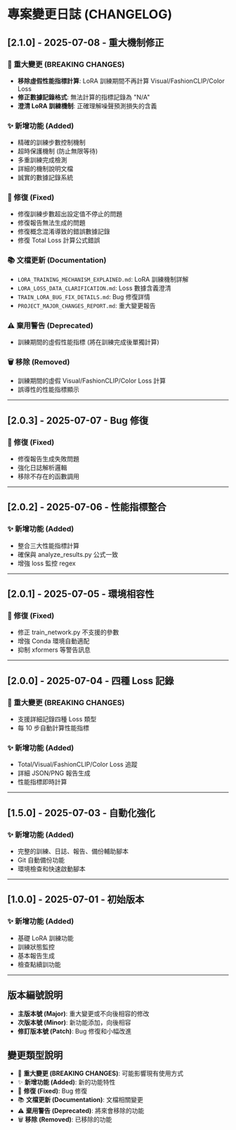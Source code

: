 # 專案變更日誌 (CHANGELOG)

## [2.1.0] - 2025-07-08 - 重大機制修正

### 🚨 重大變更 (BREAKING CHANGES)
- **移除虛假性能指標計算**: LoRA 訓練期間不再計算 Visual/FashionCLIP/Color Loss
- **修正數據記錄格式**: 無法計算的指標記錄為 "N/A"
- **澄清 LoRA 訓練機制**: 正確理解噪聲預測損失的含義

### ✨ 新增功能 (Added)
- 精確的訓練步數控制機制
- 超時保護機制 (防止無限等待)
- 多重訓練完成檢測
- 詳細的機制說明文檔
- 誠實的數據記錄系統

### 🔧 修復 (Fixed)
- 修復訓練步數超出設定值不停止的問題
- 修復報告無法生成的問題
- 修復概念混淆導致的錯誤數據記錄
- 修復 Total Loss 計算公式錯誤

### 📚 文檔更新 (Documentation)
- `LORA_TRAINING_MECHANISM_EXPLAINED.md`: LoRA 訓練機制詳解
- `LORA_LOSS_DATA_CLARIFICATION.md`: Loss 數據含義澄清
- `TRAIN_LORA_BUG_FIX_DETAILS.md`: Bug 修復詳情
- `PROJECT_MAJOR_CHANGES_REPORT.md`: 重大變更報告

### ⚠️ 棄用警告 (Deprecated)
- 訓練期間的虛假性能指標 (將在訓練完成後單獨計算)

### 🗑️ 移除 (Removed)
- 訓練期間的虛假 Visual/FashionCLIP/Color Loss 計算
- 誤導性的性能指標顯示

---

## [2.0.3] - 2025-07-07 - Bug 修復

### 🔧 修復 (Fixed)
- 修復報告生成失敗問題
- 強化日誌解析邏輯
- 移除不存在的函數調用

---

## [2.0.2] - 2025-07-06 - 性能指標整合

### ✨ 新增功能 (Added)
- 整合三大性能指標計算
- 確保與 analyze_results.py 公式一致
- 增強 loss 監控 regex

---

## [2.0.1] - 2025-07-05 - 環境相容性

### 🔧 修復 (Fixed)
- 修正 train_network.py 不支援的參數
- 增強 Conda 環境自動適配
- 抑制 xformers 等警告訊息

---

## [2.0.0] - 2025-07-04 - 四種 Loss 記錄

### 🚨 重大變更 (BREAKING CHANGES)
- 支援詳細記錄四種 Loss 類型
- 每 10 步自動計算性能指標

### ✨ 新增功能 (Added)
- Total/Visual/FashionCLIP/Color Loss 追蹤
- 詳細 JSON/PNG 報告生成
- 性能指標即時計算

---

## [1.5.0] - 2025-07-03 - 自動化強化

### ✨ 新增功能 (Added)
- 完整的訓練、日誌、報告、備份輔助腳本
- Git 自動備份功能
- 環境檢查和快速啟動腳本

---

## [1.0.0] - 2025-07-01 - 初始版本

### ✨ 新增功能 (Added)
- 基礎 LoRA 訓練功能
- 訓練狀態監控
- 基本報告生成
- 檢查點續訓功能

---

## 版本編號說明

- **主版本號 (Major)**: 重大變更或不向後相容的修改
- **次版本號 (Minor)**: 新功能添加，向後相容
- **修訂版本號 (Patch)**: Bug 修復和小幅改進

## 變更類型說明

- 🚨 **重大變更 (BREAKING CHANGES)**: 可能影響現有使用方式
- ✨ **新增功能 (Added)**: 新的功能特性
- 🔧 **修復 (Fixed)**: Bug 修復
- 📚 **文檔更新 (Documentation)**: 文檔相關變更
- ⚠️ **棄用警告 (Deprecated)**: 將來會移除的功能
- 🗑️ **移除 (Removed)**: 已移除的功能
